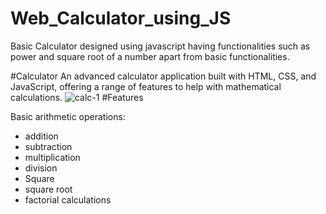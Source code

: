 # Web_Calculator_using_JS
Basic Calculator designed using javascript having functionalities such as power and square root of a number apart from basic functionalities.

#Calculator
An advanced calculator application built with HTML, CSS, and JavaScript, offering a range of features to help with mathematical calculations.
![calc-1](https://github.com/mohammadrameez/Web-Calculator_using_JS/assets/144389509/aa4a4901-06b8-4ec7-9e70-622a43ac7385)
#Features

Basic arithmetic operations:
- addition
- subtraction
- multiplication
-  division
-  Square
-   square root 
-   factorial calculations
